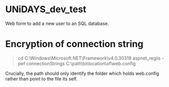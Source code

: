 # UNiDAYS_dev_test
Web form to add a new user to an SQL database.

# Encryption of connection string

> cd C:\Windows\Microsoft.NET\Framework\v4.0.30319
aspnet_regiis -pef connectionStrings C:\path\to\location\of\web.config

Crucially, the path should only identify the folder which holds web.config rather than point to the file its self.
